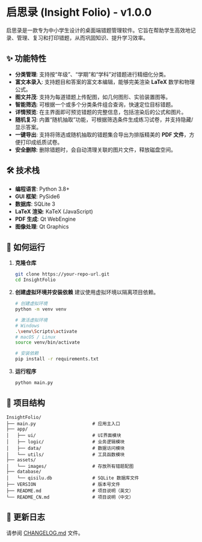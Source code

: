 # 启思录 (Insight Folio) - v1.0.0

启思录是一款专为中小学生设计的桌面端错题管理软件。它旨在帮助学生高效地记录、管理、复习和打印错题，从而巩固知识、提升学习效率。

## ✨ 功能特性

- **分类管理**: 支持按“年级”、“学期”和“学科”对错题进行精细化分类。
- **富文本录入**: 支持题目和答案的富文本编辑，能够完美渲染 **LaTeX** 数学和物理公式。
- **图文并茂**: 支持为每道错题上传配图，如几何图形、实验装置图等。
- **智能筛选**: 可根据一个或多个分类条件组合查询，快速定位目标错题。
- **详情预览**: 在主界面即可预览错题的完整信息，包括渲染后的公式和图片。
- **随机复习**: 内置“随机抽取”功能，可根据筛选条件生成练习试卷，并支持隐藏/显示答案。
- **一键导出**: 支持将筛选或随机抽取的错题集合导出为排版精美的 **PDF 文件**，方便打印成纸质试卷。
- **安全删除**: 删除错题时，会自动清理关联的图片文件，释放磁盘空间。

## 🛠️ 技术栈

- **编程语言**: Python 3.8+
- **GUI 框架**: PySide6
- **数据库**: SQLite 3
- **LaTeX 渲染**: KaTeX (JavaScript)
- **PDF 生成**: Qt WebEngine
- **图像处理**: Qt Graphics

## 🚀 如何运行

1.  **克隆仓库**
    ```bash
    git clone https://your-repo-url.git
    cd InsightFolio
    ```

2.  **创建虚拟环境并安装依赖**
    建议使用虚拟环境以隔离项目依赖。
    ```bash
    # 创建虚拟环境
    python -m venv venv

    # 激活虚拟环境
    # Windows
    .\venv\Scripts\activate
    # macOS / Linux
    source venv/bin/activate

    # 安装依赖
    pip install -r requirements.txt
    ```

3.  **运行程序**
    ```bash
    python main.py
    ```

## 📂 项目结构

```
InsightFolio/
├── main.py                     # 应用主入口
├── app/
│   ├── ui/                     # UI界面模块
│   ├── logic/                  # 业务逻辑模块
│   ├── data/                   # 数据访问模块
│   └── utils/                  # 工具函数模块
├── assets/
│   └── images/                 # 存放所有错题配图
├── database/
│   └── qisilu.db               # SQLite 数据库文件
├── VERSION                     # 版本号文件
├── README.md                   # 项目说明（英文）
└── README_CN.md                # 项目说明（中文）
```

## 📝 更新日志

请参阅 [CHANGELOG.md](CHANGELOG.md) 文件。